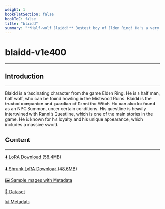 ```yaml
---
weight: 1
bookFlatSection: false
bookToC: false
title: "blaidd"
summary: "**Half-wolf Blaidd!** Bestest boy of Elden Ring! He's a very good boy! Can be a naughty boy though as well, if you like.."
---
```


<!--markdownlint-disable MD025 MD033 -->

# blaidd-v1e400

---

## Introduction

---

Blaidd is a fascinating character from the game Elden Ring. He is a half man, half wolf, who can be found howling in the Mistwood Ruins. Blaidd is the trusted companion and guardian of Ranni the Witch. He can also be found as an NPC Summon, under certain conditions. His questline is heavily intertwined with Ranni’s Questline, which is one of the main stories in the game. He is known for his loyalty and his unique appearance, which includes a massive sword.

## Content

---

[⬇️ LoRA Download (58.4MB)](https://huggingface.co/k4d3/yiff_toolkit/resolve/main/ponyxl_loras/blaidd-v1e400.safetensors?download=true)

[⬇️ Shrunk LoRA Download (48.6MB)](https://huggingface.co/k4d3/yiff_toolkit/resolve/main/ponyxl_loras_shrunk_2/blaidd-v1e400_frockpt1_th-3.55.safetensors?download=true)

[🖼️ Sample Images with Metadata](https://huggingface.co/k4d3/yiff_toolkit/tree/main/static/{})

[📐 Dataset](https://huggingface.co/datasets/k4d3/furry/tree/main/blaidd)

[📊 Metadata](https://huggingface.co/k4d3/yiff_toolkit/raw/main/ponyxl_loras/blaidd-v1e400.json)
